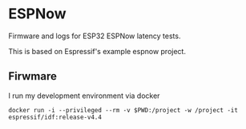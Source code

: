# ESPNow

Firmware and logs for ESP32 ESPNow latency tests.

This is based on Espressif's example espnow project.

## Firwmare

I run my development environment via docker

`docker run -i --privileged --rm -v $PWD:/project -w /project -it espressif/idf:release-v4.4`

